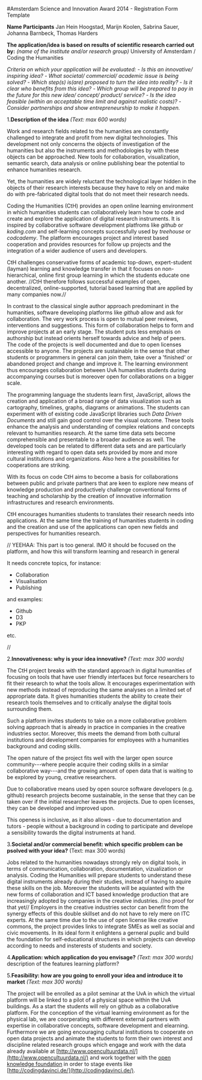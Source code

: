 #Amsterdam Science and Innovation Award 2014 - Registration Form Template

**Name Participants** 
Jan Hein Hoogstad, Marijn Koolen, Sabrina Sauer, Johanna Barnbeck, Thomas Harders

**The application/idea is based on results of scientific research
carried out by:** *(name of the institute and/or research group)*
University of Amsterdam / Coding the Humanities

*Criteria on which your application will be evaluated:*
*- Is this an innovative/ inspiring idea?*
*- What societal/ commercial/ academic issue is being solved?*
*- Which step(s) is(are) proposed to turn the idea into reality?*
*- Is it clear who benefits from this idea?*
*- Which group will be prepared to pay in the future for this new idea/
concept/ product/ service?*
*- Is the idea feasible (within an acceptable time limit and against
realistic costs)?*
*- Consider partnerships and show entrepreneurship to make it happen.*


1.**Description of the idea**
*(Text: max 600 words)*

Work and research fields related to the humanities are constantly challenged to integrate and profit from new digital technologies. This development not only concerns the objects of investigation of the humanities but also the instruments and methodologies by with these objects can be approached. New tools for collaboration, visualization, semantic search, data analysis or online publishing bear the potential to enhance humanities research.

Yet, the humanities are widely reluctant the technological layer hidden in the objects of their research interests because they have to rely on and make do with pre-fabricated digital tools that do not meet their research needs. 

Coding the Humanities (CtH) provides an open online learning environment in which humanities students can collaboratively learn how to code and create and explore the application of digital research instruments. It is inspired by collaborative software development platfroms like *github* or *koding.com* and self-learning concepts successfully used by *treehouse* or *codcademy*. The platform encourages project and interest based cooperation and provides resources for follow up projects and the integration of a wider audience of users and developers. 

CtH challenges conservative forms of academic top-down, expert-student (layman) learning and knowledge transfer in that it focuses on non-hierarchical, online first group learning in which the students educate one another. //CtH therefore follows successful examples of open, decentralized, online-supported, tutorial based learning that are applied by many companies now.//   

In contrast to the classical single author approach predominant in the humanities, software developing platforms like *github* allow and ask for collaboration. The very work process is open to mutual peer reviews, interventions and suggestions. This form of collaboration helps to form and improve projects at an early stage. The student puts less emphasis on authorship but instead orients herself towards advice and help of peers. The code of the projects is well documented and due to open licenses accessible to anyone. The projects are sustainable in the sense that other students or programmers in general can join them, take over a 'finished' or abandoned project and change and improve it. 
The learning environment thus encourages collaboration between UvA humanities students during accompanying courses but is moreover open for collaborations on a bigger scale.  

The programming language the students learn first, JavaScript, allows the creation and application of a broad range of data visualization such as cartography, timelines, graphs, diagrams or animations. The students can experiment with of existing code JavaScript libraries such *Data Driven Documents* and still gain good control over the visual outcome. These tools enhance the analysis and understanding of complex relations and concepts relevant to humanities research. At the same time data sets become comprehensible and presentable to a broader audience as well. The developed tools can be related to different data sets and are particularly interesting with regard to open data sets provided by more and more cultural institutions and organizations. Also here a the possibilities for cooperations are striking.

With its focus on code CtH aims to become a basis for collaborations between public and private partners that are keen to explore new means of knowledge production and productively challenge conventional forms of teaching and scholarship by the creation of innovative information infrastructures and research environments. 

CtH encourages humanities students to translates their research needs into applications. At the same time the training of humanities students in coding and the creation and use of the applications can open new fields and perspectives for humanities research.

// YEEHAA: This part is too general. IMO it should be focused on the
platform, and how this will transform learning and research in general

It needs concrete topics, for instance:

+ Collaboration
+ Visualisation
+ Publishing

and examples:

+ Github
+ D3
+ PKP

etc.

//


2.**Innovativeness: why is your idea innovative?**
*(Text: max 300 words)*

The CtH project breaks with the standard approach in digital humanities of focusing on tools that have user friendly interfaces but force researchers to fit their research to what the tools allow. It encourages experimentation with new methods instead of reproducing the same analyses on a limited set of appropriate data. It gives humanities students the ability to create their research tools themselves and to critically analyse the digital tools surrounding them.

Such a platform invites students to take on a more collaborative problem solving approach that is already in practice in companies in the creative industries sector. Moreover, this meets the demand from both cultural institutions and development companies for employees with a humanities background and coding skills. 

The open nature of the project fits well with the larger open source community---where people acquire their coding skills in a similar collaborative way---and the growing amount of open data that is waiting to be explored by young, creative researchers.

Due to collaborative means used by open source software developers (e.g. github) research projects become sustainable, in the sense that they can be taken over if the initial researcher leaves the projects. Due to open licenses, they can be developed and improved upon.

This openess is inclusive, as it also allows - due to documentation and tutors - people without a background in coding to participate and develope a sensibility towards the digital instruments at hand.


3.**Societal and/or commercial benefit: which specific problem can be 
psolved with your idea?** (Text: max 300 words)      

Jobs related to the humanities nowadays strongly rely on digital tools,
in terms of communication, collaboration, documentation, vizualization
or analysis. Coding the Humanities will prepare students to understand
these digital instruments already during their studies, instead of
having to aquire these skills on the job. Moreover the students will be
aquianted with the new forms of collaboration and ICT based knowledge
production that are increasingly adopted by companies in the creative
industries. //no proof for that yet//
Employers in the creative industries sector can benefit from the synergy effects of this double skillset and do
not have to rely mere on ITC experts. At the same time due to the use
of open license like creative commons, the project provides links to
integrate SMEs as well as social and civic movements. In its ideal
form it enlightens a gerneral puplic and build the foundation for
self-educational structures in which projects can develop according to
needs and insterests of students and society.


4.**Application: which application do you envisage?**
*(Text: max 300 words)*
description of the features learning platform?


5.**Feasibility: how are you going to enroll your idea and introduce it
to market** *(Text: max 300 words)*

The project will be enrolled as a pilot seminar at the UvA in which the
virtual platform will be linked to a pilot of a physical space within
the UvA buildings. As a start the students will rely on github as a
collaborative platform. For the conception of the virtual learning
environment as for the physical lab, we are coorperating with different
external partners with expertise in collaborative concepts, software
development and elearning. Furthermore we are going encouraging
cultural institutions to cooperate on open data projects and animate
the students to form their own interest and discipline related
research groups which engage and work with the data already available
at [http://www.opencultuurdata.nl/](http://www.opencultuurdata.nl/)
and work together with the [open knowledge
foundation](http://nl.okfn.org/) in order to stage events like
[http://codingdavinci.de/](http://codingdavinci.de/).
